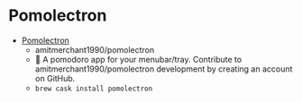 # Pomolectron
- [Pomolectron](https://github.com/amitmerchant1990/pomolectron)
  -  amitmerchant1990/pomolectron 
  - :tomato: A pomodoro app for your menubar/tray. Contribute to amitmerchant1990/pomolectron development by creating an account on GitHub.
  - `brew cask install pomolectron`
